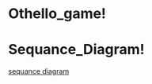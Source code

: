 # Othello_game!

# Sequance_Diagram!
[sequance diagram](https://github.com/KareemNader/Othello_game/assets/85321216/f63c6bfe-b1dc-483f-bf29-616777f611ea)
